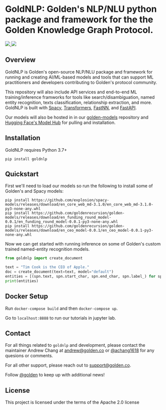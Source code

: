 # GoldNLP: Golden's NLP/NLU python package and framework for the the Golden Knowledge Graph Protocol.

<a href="https://pypi.org/project/goldnlp" target="_blank">
    <img src="https://img.shields.io/pypi/v/goldnlp?logo=pypi">
</a>
<a href="https://github.com/goldenrecursion/goldnlp/tree/master/.github/workflows" target="_blank">
    <img src="https://img.shields.io/github/workflow/status/goldenrecursion/goldnlp/Docker%20Compose%20CI?logo=github">
</a>

## Overview

GoldNLP is Golden's open-source NLP/NLU package and framework for running and creating AI/ML-based models and tools that can support ML practitioners and developers contributing to Golden's protocol community.

This repository will also include API services and end-to-end ML training/inference framworks for tools like search/disambiguation, named entity recognition, texts classification, relationship extraction, and more. GoldNLP is built with [Spacy](https://spacy.io/), [Transformers](https://github.com/huggingface/transformers), [FastNN](https://github.com/aychang95/fastnn), and [FastAPI](https://fastapi.tiangolo.com/).

Our models will also be hosted in in our [golden-models](https://github.com/goldenrecursion/golden-models) repository and [Hugging Face's Model Hub](https://huggingface.co/Golden-AI) for pulling and installation.

## Installation

GoldNLP requires Python 3.7+

```
pip install goldnlp
```

## Quickstart

First we'll need to load our models so run the following to install some of Golden's and Spacy models:

```
pip install https://github.com/explosion/spacy-models/releases/download/en_core_web_md-3.1.0/en_core_web_md-3.1.0-py3-none-any.whl
pip install https://github.com/goldenrecursion/golden-models/releases/download/en_funding_round_model-0.0.1/en_funding_round_model-0.0.1-py3-none-any.whl
pip install https://github.com/goldenrecursion/golden-models/releases/download/en_ceo_model-0.0.1/en_ceo_model-0.0.1-py3-none-any.whl
```

Now we can get started with running inference on some of Golden's custom trained named-entity recognition models.

```python
from goldnlp import create_document

text = "Tim Cook is the CEO of Apple."
doc = create_document(text=text, model="default")
entities = [(spn.text, spn.start_char, spn.end_char, spn.label_) for spn in doc.ents]
print(entities)
```

## Docker Setup

Run `docker-compose build` and then `docker-compose up`.

Go to `localhost:8888` to run our tutorials in jupyter lab.


## Contact

For all things related to `goldnlp` and development, please contact the maintainer Andrew Chang at andrew@golden.co or [@achang1618](https://twitter.com/achang1618) for any quesions or comments.

For all other support, please reach out to support@golden.co.

Follow [@golden](https://twitter.com/Golden) to keep up with additional news!

## License

This project is licensed under the terms of the Apache 2.0 license